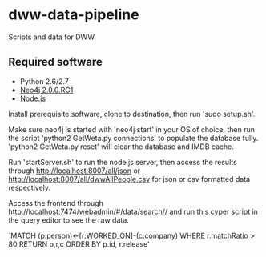 dww-data-pipeline
=================

Scripts and data for DWW


Required software
-----------------

- Python 2.6/2.7 
- [Neo4j 2.0.0.RC1](http://www.neo4j.org/download)
- [Node.js](http://nodejs.org/)

Install prerequisite software, clone to destination, then run 'sudo setup.sh'.

Make sure neo4j is started with 'neo4j start' in your OS of choice, then run the script 'python2 GetWeta.py connections' to populate the database fully. 'python2 GetWeta.py reset' will clear the database and IMDB cache.

Run 'startServer.sh' to run the node.js server, then access the results through [http://localhost:8007/all/json](http://localhost:8007/all/json) or [http://localhost:8007/all/dwwAllPeople.csv](http://localhost:8007/all/dwwAllPeople.csv) for json or csv formatted data respectively.

Access the frontend through [http://localhost:7474/webadmin/#/data/search//](http://localhost:7474/webadmin/#/data/search//) and run this cyper script in the query editor to see the raw data.

`MATCH (p:person)<-[r:WORKED_ON]-(c:company) WHERE r.matchRatio > 80 RETURN p,r,c ORDER BY p.id, r.release'